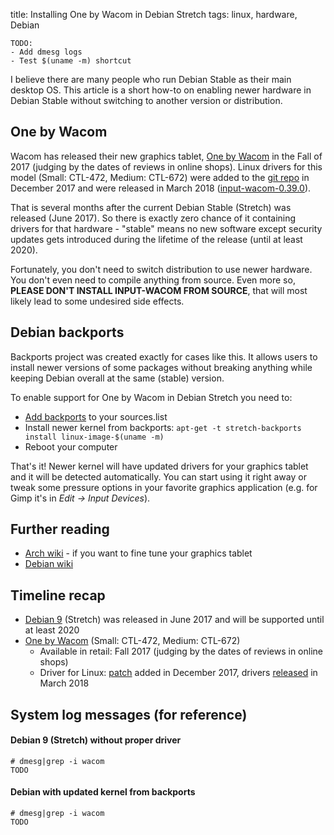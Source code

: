 title: Installing One by Wacom in Debian Stretch
tags: linux, hardware, Debian

```
TODO:
- Add dmesg logs
- Test $(uname -m) shortcut
```

I believe there are many people who run Debian Stable as their main desktop OS.
This article is a short how-to on enabling newer hardware in Debian Stable
without switching to another version or distribution.


## One by Wacom

Wacom has released their new graphics tablet, [One by Wacom] in the Fall of 2017
(judging by the dates of reviews in online shops). Linux drivers for this model
(Small: CTL-472, Medium: CTL-672) were added to the [git repo][linuxwacom] in
December 2017 and were released in March 2018 ([input-wacom-0.39.0]).

That is several months after the current Debian Stable (Stretch) was released
(June 2017). So there is exactly zero chance of it containing drivers for that
hardware - "stable" means no new software except security updates gets
introduced during the lifetime of the release (until at least 2020).

Fortunately, you don't need to switch distribution to use newer hardware. You
don't even need to compile anything from source. Even more so, **PLEASE DON'T
INSTALL INPUT-WACOM FROM SOURCE**, that will most likely lead to some undesired
side effects.


## Debian backports

Backports project was created exactly for cases like this. It allows users to
install newer versions of some packages without breaking anything while keeping
Debian overall at the same (stable) version.

To enable support for One by Wacom in Debian Stretch you need to:

- [Add backports][backports] to your sources.list
- Install newer kernel from backports:
  `apt-get -t stretch-backports install linux-image-$(uname -m)`
- Reboot your computer

That's it! Newer kernel will have updated drivers for your graphics tablet and
it will be detected automatically. You can start using it right away or tweak
some pressure options in your favorite graphics application (e.g. for Gimp it's
in *Edit -> Input Devices*).


## Further reading

- [Arch wiki] - if you want to fine tune your graphics tablet
- [Debian wiki]


## Timeline recap

- [Debian 9] (Stretch) was released in June 2017 and will be supported until
  at least 2020
- [One by Wacom] (Small: CTL-472, Medium: CTL-672)
  - Available in retail: Fall 2017 (judging by the dates of reviews in online
    shops)
  - Driver for Linux: [patch] added in December 2017, drivers
    [released][input-wacom-0.39.0] in March 2018


## System log messages (for reference)

#### Debian 9 (Stretch) without proper driver

```
# dmesg|grep -i wacom
TODO
```

#### Debian with updated kernel from backports

```
# dmesg|grep -i wacom
TODO
```

[Arch wiki]: https://wiki.archlinux.org/index.php/wacom_tablet#Configuration
[Debian 9]: https://www.debian.org/News/2017/20170617
[Debian wiki]: https://wiki.debian.org/WacomTablets
[One by Wacom]: https://www.wacom.com/en-cn/products/pen-tablets/one-by-wacom
[backports]: https://backports.debian.org/Instructions/
[input-wacom-0.39.0]: https://github.com/linuxwacom/input-wacom/releases/tag/input-wacom-0.39.0
[linuxwacom]: https://github.com/linuxwacom/input-wacom
[patch]: https://github.com/linuxwacom/input-wacom/commit/b12529e589dae810f0b6ef0b22f67b3860f86cde
